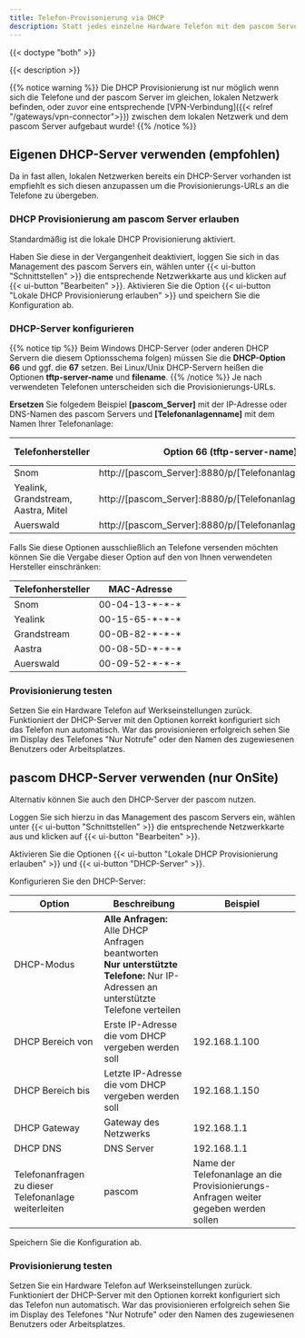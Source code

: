 ```yaml
---
title: Telefon-Provisonierung via DHCP
description: Statt jedes einzelne Hardware Telefon mit dem pascom Server per URL zu pairen können Sie Provisionierungs-URLs auch per DHCP automatisiert übergeben
---
```

 
{{< doctype "both" >}} 

{{< description >}}

{{% notice warning %}}
Die DHCP Provisionierung ist nur möglich wenn sich die Telefone und der pascom Server im gleichen, lokalen Netzwerk befinden, oder zuvor eine entsprechende [VPN-Verbindung]({{< relref "/gateways/vpn-connector">}}) zwischen dem lokalen Netzwerk und dem pascom Server aufgebaut wurde!
{{% /notice %}}

## Eigenen DHCP-Server verwenden (empfohlen)

Da in fast allen, lokalen Netzwerken bereits ein DHCP-Server vorhanden ist empfiehlt es sich diesen anzupassen um die Provisionierungs-URLs an die Telefone zu übergeben.

### DHCP Provisionierung am pascom Server erlauben

Standardmäßig ist die lokale DHCP Provisionierung aktiviert. 

Haben Sie diese in der Vergangenheit deaktiviert, loggen Sie sich in das Management des pascom Servers ein, wählen unter {{< ui-button "Schnittstellen" >}} die entsprechende Netzwerkkarte aus und klicken auf {{< ui-button "Bearbeiten" >}}. Aktivieren Sie die Option {{< ui-button "Lokale DHCP Provisionierung erlauben" >}} und speichern Sie die Konfiguration ab.

### DHCP-Server konfigurieren
{{% notice tip %}}
Beim Windows DHCP-Server (oder anderen DHCP Servern die diesem Optionsschema folgen) müssen Sie die **DHCP-Option** **66** und ggf. 
die  **67** setzen. Bei Linux/Unix DHCP-Servern heißen die Optionen **tftp-server-name** und **filename**.
{{% /notice  %}}
Je nach verwendeten Telefonen unterscheiden sich die Provisionierungs-URLs.

**Ersetzen** Sie folgedem Beispiel **[pascom_Server]** mit der IP-Adresse oder DNS-Namen des pascom Servers und **[Telefonanlagenname]** mit dem Namen Ihrer Telefonanlage:

|Telefonhersteller|Option 66 (tftp-server-name) |Option 67 (filename) |
|---|---|---|
|Snom|http://[pascom_Server]:8880/p/[Telefonanlagenname]/{mac}||
|Yealink, Grandstream, Aastra, Mitel|http://[pascom_Server]:8880/p/[Telefonanlagenname]/||
|Auerswald|http://[pascom_Server]:8880/p/[Telefonanlagenname]/|\<MACADR\>|

Falls Sie diese Optionen ausschließlich an Telefone versenden möchten können Sie die Vergabe dieser Option auf den von Ihnen 
verwendeten Hersteller einschränken:

|Telefonhersteller|MAC-Adresse|
|---|---|
|Snom|00-04-13-\*-\*-\*|
|Yealink|00-15-65-\*-\*-\*|
|Grandstream|00-0B-82-\*-\*-\*|
|Aastra|00-08-5D-\*-\*-\*|
|Auerswald|00-09-52-\*-\*-\*|

### Provisionierung testen

Setzen Sie ein Hardware Telefon auf Werkseinstellungen zurück. Funktioniert der DHCP-Server mit den Optionen korrekt konfiguriert sich das Telefon nun automatisch. War das provisionieren erfolgreich sehen Sie im Display des Telefones "Nur Notrufe" oder den Namen des zugewiesenen Benutzers oder Arbeitsplatzes.

## pascom DHCP-Server verwenden (nur OnSite)

Alternativ können Sie auch den DHCP-Server der pascom nutzen.

Loggen Sie sich hierzu in das Management des pascom Servers ein, wählen unter {{< ui-button "Schnittstellen" >}} die entsprechende Netzwerkkarte aus und klicken auf {{< ui-button "Bearbeiten" >}}.

Aktivieren Sie die Optionen {{< ui-button "Lokale DHCP Provisionierung erlauben" >}} und {{< ui-button "DHCP-Server" >}}.

Konfigurieren Sie den DHCP-Server:

|Option|Beschreibung|Beispiel|
|---|---|---|
|DHCP-Modus|**Alle Anfragen:** Alle DHCP Anfragen beantworten <br> **Nur unterstützte Telefone:** Nur IP-Adressen an unterstützte Telefone verteilen ||
|DHCP Bereich von|Erste IP-Adresse die vom DHCP vergeben werden soll|192.168.1.100|
|DHCP Bereich bis|Letzte IP-Adresse die vom DHCP vergeben werden soll|192.168.1.150|
|DHCP Gateway|Gateway des Netzwerks|192.168.1.1|
|DHCP DNS|DNS Server|192.168.1.1|
|Telefonanfragen zu dieser Telefonanlage weiterleiten|pascom|Name der Telefonanlage an die Provisionierungs-Anfragen weiter gegeben werden sollen|

Speichern Sie die Konfiguration ab.

### Provisionierung testen

Setzen Sie ein Hardware Telefon auf Werkseinstellungen zurück. Funktioniert der DHCP-Server mit den Optionen korrekt konfiguriert sich das Telefon nun automatisch. War das provisionieren erfolgreich sehen Sie im Display des Telefones "Nur Notrufe" oder den Namen des zugewiesenen Benutzers oder Arbeitsplatzes.
